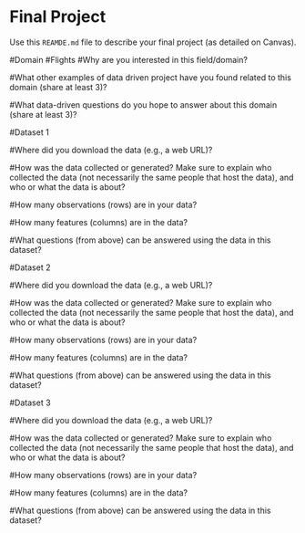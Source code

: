 # Final Project
Use this `REAMDE.md` file to describe your final project (as detailed on Canvas).

#Domain
#Flights
#Why are you interested in this field/domain?

#What other examples of data driven project have you found related to this domain (share at least 3)?

#What data-driven questions do you hope to answer about this domain (share at least 3)?

#Dataset 1

#Where did you download the data (e.g., a web URL)?

#How was the data collected or generated? Make sure to explain who collected the data (not necessarily the same people that host the data), and who or what the data is about?

#How many observations (rows) are in your data?

#How many features (columns) are in the data?

#What questions (from above) can be answered using the data in this dataset?

#Dataset 2

#Where did you download the data (e.g., a web URL)?

#How was the data collected or generated? Make sure to explain who collected the data (not necessarily the same people that host the data), and who or what the data is about?

#How many observations (rows) are in your data?

#How many features (columns) are in the data?

#What questions (from above) can be answered using the data in this dataset?

#Dataset 3

#Where did you download the data (e.g., a web URL)?

#How was the data collected or generated? Make sure to explain who collected the data (not necessarily the same people that host the data), and who or what the data is about?

#How many observations (rows) are in your data?

#How many features (columns) are in the data?

#What questions (from above) can be answered using the data in this dataset?
